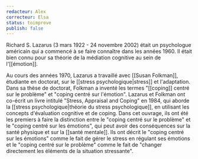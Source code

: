 ```yaml
---
redacteur: Alex
correcteur: Elsa
status: toimprove
publish: false
---
```

Richard S. Lazarus (3 mars 1922 - 24 novembre 2002) était un psychologue américain qui a commencé à se faire connaître dans les années 1960. Il était bien connu pour sa théorie de la médiation cognitive au sein de l'[[émotion]].

Au cours des années 1970, Lazarus a travaillé avec [[Susan Folkman]], étudiante en doctorat, sur le [[stress psychologique|stress]] et l'adaptation. Dans sa thèse de doctorat, Folkman a inventé les termes "[[coping]] centré sur le problème" et "coping centré sur l'émotion". Lazarus et Folkman ont co-écrit un livre intitulé "Stress, Appraisal and Coping" en 1984, qui aborde la [[stress psychologique|théorie du stress psychologique]], en utilisant les concepts d'évaluation cognitive et de coping. Dans cet ouvrage, ils ont été les premiers à faire la distinction entre le "coping centré sur le problème" et le "coping centré sur les émotions", qui peut avoir des conséquences sur la santé physique et sur la [[santé mentale]]. Ils ont décrit le "coping centré sur les émotions" comme le fait de gérer le stress en régulant ses émotions et le "coping centré sur le problème" comme le fait de "changer directement les éléments de la situation stressante".